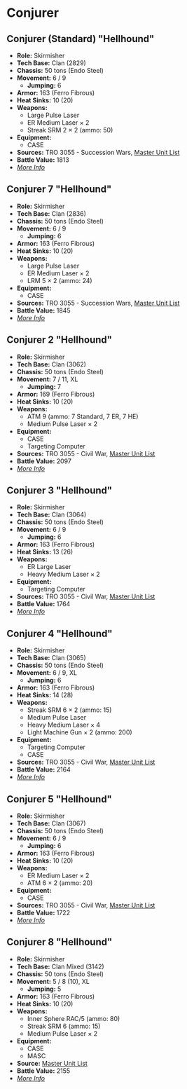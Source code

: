 # Conjurer
## Conjurer (Standard) "Hellhound"
- **Role:** Skirmisher
- **Tech Base:** Clan (2829)
- **Chassis:** 50 tons (Endo Steel)
- **Movement:** 6 / 9
  - **Jumping:** 6
- **Armor:** 163 (Ferro Fibrous)
- **Heat Sinks:** 10 (20)
- **Weapons:**
  - Large Pulse Laser
  - ER Medium Laser × 2
  - Streak SRM 2 × 2 (ammo: 50)
- **Equipment:**
  - CASE
- **Sources:** TRO 3055 - Succession Wars, [Master Unit List](http://masterunitlist.info/Unit/Details/1473/hellhound-conjurer-standard)
- **Battle Value:** 1813
- [*More Info*](conjurer/conjurer_standard.md)

## Conjurer 7 "Hellhound"
- **Role:** Skirmisher
- **Tech Base:** Clan (2836)
- **Chassis:** 50 tons (Endo Steel)
- **Movement:** 6 / 9
  - **Jumping:** 6
- **Armor:** 163 (Ferro Fibrous)
- **Heat Sinks:** 10 (20)
- **Weapons:**
  - Large Pulse Laser
  - ER Medium Laser × 2
  - LRM 5 × 2 (ammo: 24)
- **Equipment:**
  - CASE
- **Sources:** TRO 3055 - Succession Wars, [Master Unit List](http://masterunitlist.info/Unit/Details/7512/hellhound-conjurer-7)
- **Battle Value:** 1845
- [*More Info*](conjurer/conjurer_7.md)

## Conjurer 2 "Hellhound"
- **Role:** Skirmisher
- **Tech Base:** Clan (3062)
- **Chassis:** 50 tons (Endo Steel)
- **Movement:** 7 / 11, XL
  - **Jumping:** 7
- **Armor:** 169 (Ferro Fibrous)
- **Heat Sinks:** 10 (20)
- **Weapons:**
  - ATM 9 (ammo: 7 Standard, 7 ER, 7 HE)
  - Medium Pulse Laser × 2
- **Equipment:**
  - CASE
  - Targeting Computer
- **Sources:** TRO 3055 - Civil War, [Master Unit List](http://masterunitlist.info/Unit/Details/1474/hellhound-conjurer-2)
- **Battle Value:** 2097
- [*More Info*](conjurer/conjurer_2.md)

## Conjurer 3 "Hellhound"
- **Role:** Skirmisher
- **Tech Base:** Clan (3064)
- **Chassis:** 50 tons (Endo Steel)
- **Movement:** 6 / 9
  - **Jumping:** 6
- **Armor:** 163 (Ferro Fibrous)
- **Heat Sinks:** 13 (26)
- **Weapons:**
  - ER Large Laser
  - Heavy Medium Laser × 2
- **Equipment:**
  - Targeting Computer
- **Sources:** TRO 3055 - Civil War, [Master Unit List](http://masterunitlist.info/Unit/Details/1475/hellhound-conjurer-3)
- **Battle Value:** 1764
- [*More Info*](conjurer/conjurer_3.md)

## Conjurer 4 "Hellhound"
- **Role:** Skirmisher
- **Tech Base:** Clan (3065)
- **Chassis:** 50 tons (Endo Steel)
- **Movement:** 6 / 9, XL
  - **Jumping:** 6
- **Armor:** 163 (Ferro Fibrous)
- **Heat Sinks:** 14 (28)
- **Weapons:**
  - Streak SRM 6 × 2 (ammo: 15)
  - Medium Pulse Laser
  - Heavy Medium Laser × 4
  - Light Machine Gun × 2 (ammo: 200)
- **Equipment:**
  - Targeting Computer
  - CASE
- **Sources:** TRO 3055 - Civil War, [Master Unit List](http://masterunitlist.info/Unit/Details/1476/hellhound-conjurer-4)
- **Battle Value:** 2164
- [*More Info*](conjurer/conjurer_4.md)

## Conjurer 5 "Hellhound"
- **Role:** Skirmisher
- **Tech Base:** Clan (3067)
- **Chassis:** 50 tons (Endo Steel)
- **Movement:** 6 / 9
  - **Jumping:** 6
- **Armor:** 163 (Ferro Fibrous)
- **Heat Sinks:** 10 (20)
- **Weapons:**
  - ER Medium Laser × 2
  - ATM 6 × 2 (ammo: 20)
- **Equipment:**
  - CASE
- **Sources:** TRO 3055 - Civil War, [Master Unit List](http://masterunitlist.info/Unit/Details/1477/hellhound-conjurer-5)
- **Battle Value:** 1722
- [*More Info*](conjurer/conjurer_5.md)

## Conjurer 8 "Hellhound"
- **Role:** Skirmisher
- **Tech Base:** Clan Mixed (3142)
- **Chassis:** 50 tons (Endo Steel)
- **Movement:** 5 / 8 (10), XL
  - **Jumping:** 5
- **Armor:** 163 (Ferro Fibrous)
- **Heat Sinks:** 10 (20)
- **Weapons:**
  - Inner Sphere RAC/5 (ammo: 80)
  - Streak SRM 6 (ammo: 15)
  - Medium Pulse Laser × 2
- **Equipment:**
  - CASE
  - MASC
- **Source:** [Master Unit List](http://masterunitlist.info/Unit/Details/7513/hellhound-conjurer-8)
- **Battle Value:** 2155
- [*More Info*](conjurer/conjurer_8.md)

